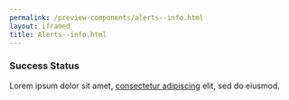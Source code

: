 ```yaml
--- 
permalink: /preview-components/alerts--info.html
layout: iframed 
title: Alerts--info.html
---
```







<div class="alert alert-success" >
  <div class="alert-body"><h3 class="alert-heading">Success Status</h3><p class="alert-text">Lorem ipsum dolor sit amet, <a href="javascript:void(0);">consectetur adipiscing</a> elit, sed do eiusmod.</p>
  </div>
</div>




